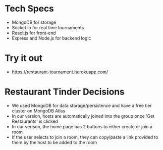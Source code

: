 # Tech Specs
* MongoDB for storage
* Socket.io for real time tournaments
* React.js for front-end
* Express and Node.js for backend logic

# Try it out
* https://restaurant-tournament.herokuapp.com/

# Restaurant Tinder Decisions
* We used MongoDB for data storage/persistence and have a free tier cluster on MongoDB Atlas
* In our version, hosts are automatically joined into the group once 'Get Restaurants' is clicked
* In our verison, the home page has 2 buttons to either create or join a room
* If the user selects to join a room, they can copy/paste a link provided to them by the host to be added to the room
